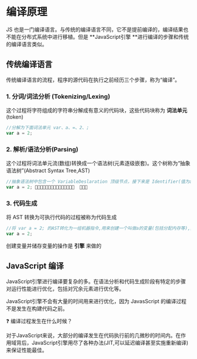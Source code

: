 # 编译原理

JS 也是一门编译语言。与传统的编译语言不同，它不是提前编译的，编译结果也不能在分布式系统中进行移植。但是 **JavaScript引擎 **进行编译的步骤和传统的编译语言类似。



## 传统编译语言

传统编译语言的流程，程序的源代码在执行之前经历三个步骤，称为“编译”。

### 1. 分词/词法分析 (Tokenizing/Lexing)

这个过程将字符组成的字符串分解成有意义的代码块，这些代码块称为 **词法单元**(token)

```javascript
//分解为下面词法单元 var、a、=、2、;
var a = 2;
```

### 2. 解析/语法分析(Parsing)

这个过程将词法单元流(数组)转换成一个语法树(元素逐级嵌套)。这个树称为“抽象语法树”(Abstract Syntax Tree,AST)

```javascript
//抽象语法树中包含一个 VariableDeslaration 顶级节点，接下来是 Identifier(值为a)的子节点，以及一个 AssignmentExpression 的子节点。AssignmentExpression 节点有一个 NumericLiteral(值为2) 的子节点
var a = 2; 􏰓􏴅􏴆􏰎􏳎􏴄􏰠􏱾􏰕􏱎􏰋􏰗􏰨􏴇􏰂  􏳀􏴉􏰰
```

### 3. 代码生成

将 AST 转换为可执行代码的过程被称为代码生成

```javascript
//将 var a = 2; 的AST转化为一组机器指令,用来创建一个叫做a的变量(包括分配内存等),并将值存储在a中
var a = 2;
```

创建变量并储存变量的操作是 **引擎** 来做的



## JavaScript 编译

JavaScript引擎进行编译要复杂的多。在语法分析和代码生成阶段有特定的步骤对运行性能进行优化，包括对冗余元素进行优化等。

JavaScript引擎不会有大量的时间用来进行优化，因为 JavasScript 的编译过程不是发生在构建代码之前。



:question: 编译过程发生在什么时候？

对于JavaScript来说，大部分的编译发生在代码执行前的几微秒的时间内。在作用域背后，JavaScript引擎用尽了各种办法(JIT,可以延迟编译甚至实施重新编译)来保证性能最佳。



















































